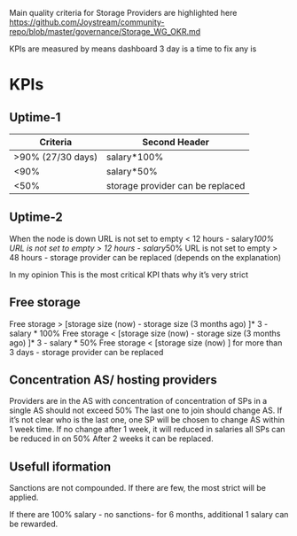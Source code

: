 Main quality criteria for Storage Providers are highlighted here https://github.com/Joystream/community-repo/blob/master/governance/Storage_WG_OKR.md



KPIs are measured by means dashboard 
3 day is a time to fix any is

# KPIs

## Uptime-1

| Criteria           | Second Header                      |
| ------------------ | ---------------------------------- |
| >90% (27/30 days)  | salary*100%                        |
| <90%               | salary*50%                         |
| <50%               | storage provider can be replaced   |


## Uptime-2
When the node is down
URL is not set to empty < 12 hours - salary*100%
URL is not set to empty > 12 hours  - salary*50%
URL is not set to empty > 48 hours - storage provider can be replaced 
(depends on the explanation)

In my opinion This is the most critical KPI thats why it’s very strict 

## Free storage
Free storage > [storage size (now) - storage size (3 months ago) ]* 3 - salary * 100%
Free storage < [storage size (now) - storage size (3 months ago) ]* 3 - salary * 50%
Free storage < [storage size (now) ] for more than 3 days - storage provider can be replaced 

## Concentration  AS/ hosting providers
Providers are in the AS with concentration of concentration of SPs in a single AS should not exceed 50% 
The last one to join should change AS. If it’s not clear who is the last one, one SP will be chosen to change AS within 1 week time.
If no change after 1 week, it will reduced in salaries all SPs can be reduced in on 50% After 2 weeks it can be replaced. 


## Usefull iformation
Sanctions are not compounded. If there are few, the most strict will be applied.

If there are 100% salary - no sanctions- for 6 months, additional 1 salary can be rewarded.
